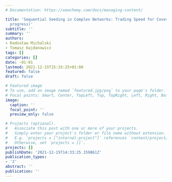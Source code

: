 ```yaml
---
# Documentation: https://wowchemy.com/docs/managing-content/

title: 'Sequential Seeding in Complex Networks: Trading Speed for Coverage (work in
  progress)'
subtitle: ''
summary: ''
authors:
- Radosław Michalski
- Tomasz Kajdanowicz
tags: []
categories: []
date: -01-01
lastmod: 2021-12-15T15:33:25+01:00
featured: false
draft: false

# Featured image
# To use, add an image named `featured.jpg/png` to your page's folder.
# Focal points: Smart, Center, TopLeft, Top, TopRight, Left, Right, BottomLeft, Bottom, BottomRight.
image:
  caption: ''
  focal_point: ''
  preview_only: false

# Projects (optional).
#   Associate this post with one or more of your projects.
#   Simply enter your project's folder or file name without extension.
#   E.g. `projects = ["internal-project"]` references `content/project/deep-learning/index.md`.
#   Otherwise, set `projects = []`.
projects: []
publishDate: '2021-12-15T14:33:25.159861Z'
publication_types:
- '2'
abstract: ''
publication: ''
---
```


